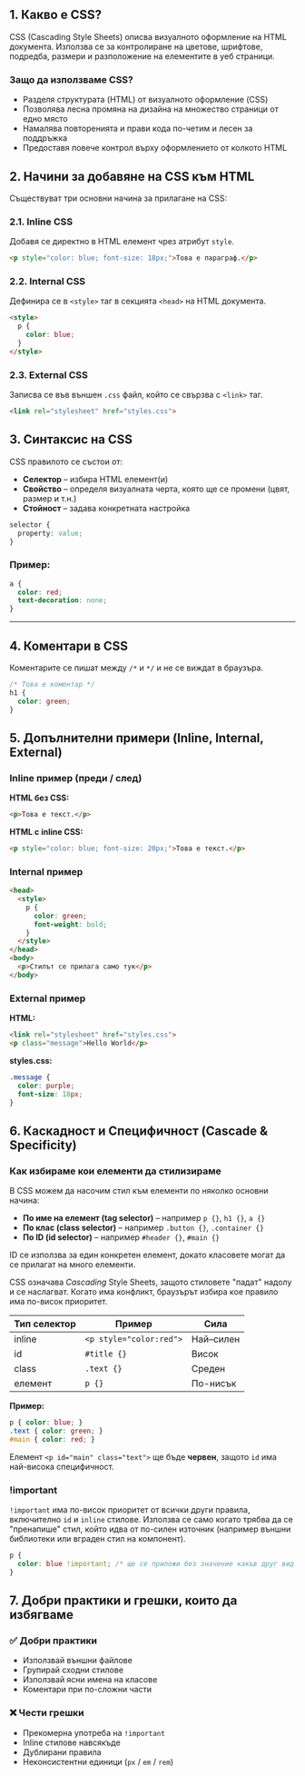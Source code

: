 ## 1. Какво е CSS?

CSS (Cascading Style Sheets) описва визуалното оформление на HTML документa. Използва се за контролиране на цветове, шрифтове, подредба, размери и разположение на елементите в уеб страници.

### Защо да използваме CSS?

* Разделя структурата (HTML) от визуалното оформление (CSS)
* Позволява лесна промяна на дизайна на множество страници от едно място
* Намалява повторенията и прави кода по-четим и лесен за поддръжка
* Предоставя повече контрол върху оформлението от колкото HTML


## 2. Начини за добавяне на CSS към HTML

Съществуват три основни начина за прилагане на CSS:

### 2.1. Inline CSS

Добавя се директно в HTML елемент чрез атрибут `style`.

```html
<p style="color: blue; font-size: 18px;">Това е параграф.</p>
```

### 2.2. Internal CSS

Дефинира се в `<style>` таг в секцията `<head>` на HTML документа.

```html
<style>
  p {
    color: blue;
  }
</style>
```

### 2.3. External CSS

Записва се във външен `.css` файл, който се свързва с `<link>` таг.

```html
<link rel="stylesheet" href="styles.css">
```

## 3. Синтаксис на CSS

CSS правилото се състои от:

* **Селектор** – избира HTML елемент(и)
* **Свойство** – определя визуалната черта, която ще се промени (цвят, размер и т.н.)
* **Стойност** – задава конкретната настройка

```css
selector {
  property: value;
}
```

### Пример:

```css
a {
  color: red;
  text-decoration: none;
}
```

---

## 4. Коментари в CSS

Коментарите се пишат между `/*` и `*/` и не се виждат в браузъра.

```css
/* Това е коментар */
h1 {
  color: green;
}
```

## 5. Допълнителни примери (Inline, Internal, External)

### Inline пример (преди / след)

**HTML без CSS:**

```html
<p>Това е текст.</p>
```

**HTML с inline CSS:**

```html
<p style="color: blue; font-size: 20px;">Това е текст.</p>
```

### Internal пример

```html
<head>
  <style>
    p {
      color: green;
      font-weight: bold;
    }
  </style>
</head>
<body>
  <p>Стилът се прилага само тук</p>
</body>
```

### External пример

**HTML:**

```html
<link rel="stylesheet" href="styles.css">
<p class="message">Hello World</p>
```

**styles.css:**

```css
.message {
  color: purple;
  font-size: 18px;
}
```

## 6. Каскадност и Специфичност (Cascade & Specificity)

### Как избираме кои елементи да стилизираме

В CSS можем да насочим стил към елементи по няколко основни начина:

* **По име на елемент (tag selector)** – например `p {}`, `h1 {}`, `a {}`
* **По клас (class selector)** – например `.button {}`, `.container {}`
* **По ID (id selector)** – например `#header {}`, `#main {}`

ID се използва за един конкретен елемент, докато класовете могат да се прилагат на много елементи.

CSS означава *Cascading* Style Sheets, защото стиловете "падат" надолу и се наслагват. Когато има конфликт, браузърът избира кое правило има по-висок приоритет.

| Тип селектор | Пример                  | Сила      |
| ------------ | ----------------------- | --------- |
| inline       | `<p style="color:red">` | Най–силен |
| id           | `#title {}`             | Висок     |
| class        | `.text {}`              | Среден    |
| елемент      | `p {}`                  | По-нисък  |

**Пример:**

```css
p { color: blue; }
.text { color: green; }
#main { color: red; }
```

Елемент `<p id="main" class="text">` ще бъде **червен**, защото `id` има най-висока специфичност.

### !important

`!important` има по-висок приоритет от всички други правила, включително `id` и `inline` стилове. Използва се само когато трябва да се "пренапише" стил, който идва от по-силен източник (например външни библиотеки или вграден стил на компонент).

```css
p {
  color: blue !important; /* ще се приложи без значение какъв друг вид стилизации има */
}
```

## 7. Добри практики и грешки, които да избягваме

### ✅ Добри практики

* Използвай външни файлове
* Групирай сходни стилове
* Използвай ясни имена на класове
* Коментари при по-сложни части

### ❌ Чести грешки

* Прекомерна употреба на `!important`
* Inline стилове навсякъде
* Дублирани правила
* Неконсистентни единици (`px` / `em` / `rem`)

